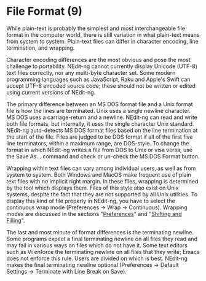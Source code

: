 # File Format (9)

While plain-text is probably the simplest and most interchangeable file
format in the computer world, there is still variation in what
plain-text means from system to system. Plain-text files can differ in
character encoding, line termination, and wrapping.

Character encoding differences are the most obvious and pose the most
challenge to portability. NEdit-ng cannot currently display Unicode
(UTF-8) text files correctly, nor any multi-byte character set. Some
modern programming languages such as JavaScript, Raku and Apple's Swift
can accept UTF-8 encoded source code; these should not be written or
edited using current versions of NEdit-ng.

The primary difference between an MS DOS format file and a Unix format
file is how the lines are terminated. Unix uses a single newline
character. MS DOS uses a carriage-return and a newline. NEdit-ng can
read and write both file formats, but internally, it uses the single
character Unix standard. NEdit-ng auto-detects MS DOS format files based
on the line termination at the start of the file. Files are judged to be
DOS format if all of the first five line terminators, within a maximum
range, are DOS-style. To change the format in which NEdit-ng writes a
file from DOS to Unix or visa versa, use the Save As... command and
check or un-check the MS DOS Format button.

Wrapping within text files can vary among individual users, as well as
from system to system. Both Windows and MacOS make frequent use of plain
text files with no implicit right margin. In these files, wrapping is
determined by the tool which displays them. Files of this style also
exist on Unix systems, despite the fact that they are not supported by
all Unix utilities. To display this kind of file properly in NEdit-ng,
you have to select the continuous wrap mode (Preferences &rarr; Wrap
&rarr; Continuous). Wrapping modes are discussed in the sections
"[Preferences](29.md)" and "[Shifting and Filling](07.md)".

The last and most minute of format differences is the terminating
newline. Some programs expect a final terminating newline on all files
they read and may fail in various ways on files which do not have it.
Some text editors such as Vi enforce the terminating newline on all
files that they write; Emacs does not enforce this rule. Users are
divided on which is best. NEdit-ng makes the final terminating newline
optional (Preferences &rarr; Default Settings &rarr; Terminate with Line
Break on Save).
